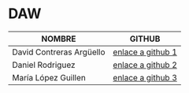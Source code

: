 # DAW
| NOMBRE              | GITHUB                   |
|---------------------|--------------------------|
| David Contreras Argüello | [enlace a github 1](https://github.com/DavidContrerasArguello) |
| Daniel Rodriguez | [enlace a github 2](https://github.com/DaniRV19) |
| María López Guillen | [enlace a github 3](https://github.com/MariaLopezGuillen) |
